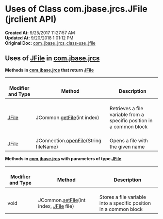 # Uses of Class com.jbase.jrcs.JFile (jrclient   API)

**Created At:** 9/25/2017 11:27:57 AM  
**Updated At:** 9/20/2018 1:01:12 PM  
**Original Doc:** [com_jbase_jrcs_class-use_jfile](https://docs.jbase.com/39245-class-use/com_jbase_jrcs_class-use_jfile)  

<!--<br>    try {<br>        if (location.href.indexOf('is-external=true') == -1) {<br>            parent.document.title="Uses of Class com.jbase.jrcs.JFile (jrclient   API)";<br>        }<br>    }<br>    catch(err) {<br>    }<br>//-->
## 

## Uses of [JFile](./../../jfile-%28jrclient-api%29 "class in com.jbase.jrcs") in [com.jbase.jrcs](./../../com.jbase.jrcs-%28jrclient---api%29)



**Methods in [com.jbase.jrcs](./../../com.jbase.jrcs-%28jrclient---api%29) that return [JFile](./../../jfile-%28jrclient-api%29 "class in com.jbase.jrcs")**


| <br>Modifier and Type<br> | <br>Method<br> | <br>Description<br> |
| --- | --- | --- |
| <br>[JFile](./../../jfile-%28jrclient-api%29 "class in com.jbase.jrcs")<br> | <br>JCommon.[getFile](/jrcs/com_jbase_jrcs_JCommon#getFile-int-)(int index)<br> | <br>Retrieves a file variable from a specific position in a common block<br> |
| <br>[JFile](./../../jfile-%28jrclient-api%29 "class in com.jbase.jrcs")<br> | <br>JConnection.[openFile](../../../../com/jbase/jrcs/JConnection.html#openFile-java.lang.String-)(String fileName)<br> | <br>Opens a file with the given name<br> |

**Methods in [com.jbase.jrcs](./../../com.jbase.jrcs-%28jrclient---api%29) with parameters of type [JFile](./../../jfile-%28jrclient-api%29 "class in com.jbase.jrcs")**


| <br>Modifier and Type<br> | <br>Method<br> | <br>Description<br> |
| --- | --- | --- |
| <br>void<br> | <br>JCommon.[setFile](/jrcs/com_jbase_jrcs_JCommon#setFile-int-com.jbase.jrcs.JFile-)(int index, [JFile](./../../jfile-%28jrclient-api%29 "class in com.jbase.jrcs") file)<br> | <br>Stores a file variable into a specific position in a common block<br> |


